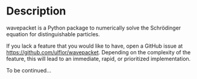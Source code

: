 Description
===========

wavepacket is a Python package to numerically solve the Schrödinger equation
for distinguishable particles.

If you lack a feature that you would like to have, open a GitHub issue at
https://github.com/ulflor/wavepacket.
Depending on the complexity of the feature, this will lead to an immediate,
rapid, or prioritized implementation.

To be continued...
